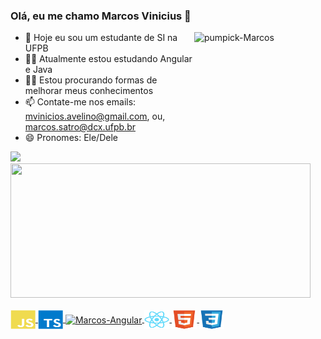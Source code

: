 ### Olá, eu me chamo Marcos Vinicius 👋
<div align="left">
  <img align="right" alt="pumpick-Marcos" height="210" width="210"
src="https://cdn.discordapp.com/attachments/452662449825513474/1180297901461745705/token_1.png?ex=657ce914&is=656a7414&hm=69f86454c7cb66647c82acdc900950f718dc72945da4e12e39898077089f8134&"/>

- 🔭 Hoje eu sou um estudante de SI na UFPB
- 🐱‍👤 Atualmente estou estudando Angular e Java
- 🐱‍🏍 Estou procurando formas de melhorar meus conhecimentos
- 📫  Contate-me nos emails: mvinicios.avelino@gmail.com, ou, marcos.satro@dcx.ufpb.br
- 😄 Pronomes: Ele/Dele

</div>

<div>
  <a href="https://github.com/smurlocky"/>
  <img height="180em" src="https://github-readme-stats.vercel.app/api?username=smurlocky&show_icons=true&theme=tokyonight"/>
  <img height="215em" width ="480em" src="https://github-readme-stats.vercel.app/api/top-langs/?username=smurlocky&theme=tokyonight&layout=donut"/>
</div>

<div style="display: inline_block"><br>
  <img align="center" alt="Marcos-Js" height="30" width="40" src="https://raw.githubusercontent.com/devicons/devicon/master/icons/javascript/javascript-plain.svg">
  <img align="center" alt="Marcos-Ts" height="30" width="40" src="https://raw.githubusercontent.com/devicons/devicon/master/icons/typescript/typescript-plain.svg">  
  <img align="center" alt="Marcos-Angular" height="30" width="40" src="https://cdn.jsdelivr.net/gh/devicons/devicon/icons/angularjs/angularjs-original.svg"/>      
  <img align="center" alt="Marcos-React" height="30" width="40" src="https://raw.githubusercontent.com/devicons/devicon/master/icons/react/react-original.svg">
  <img align="center" alt="Marcos-HTML" height="30" width="40" src="https://raw.githubusercontent.com/devicons/devicon/master/icons/html5/html5-original.svg">
  <img align="center" alt="Marcos-CSS" height="30" width="40" src="https://raw.githubusercontent.com/devicons/devicon/master/icons/css3/css3-original.svg">
</div>
